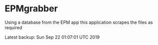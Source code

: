 # EPMgrabber
Using a database from the EPM app this application scrapes the files as required


Latest backup: Sun Sep 22 01:07:01 UTC 2019
